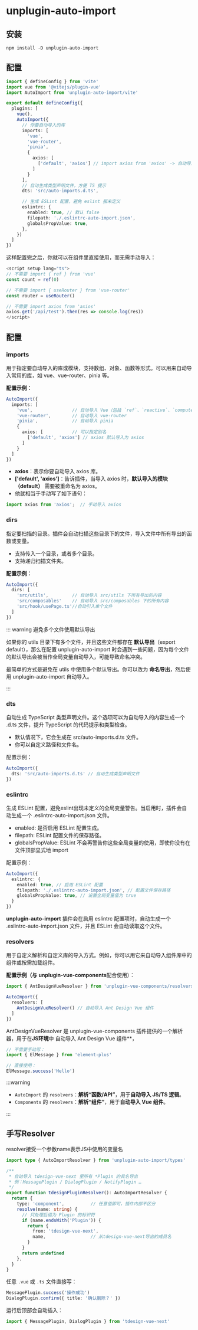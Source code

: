 # unplugin-auto-import

## 安装

```shell
npm install -D unplugin-auto-import
```

## 配置

```ts
import { defineConfig } from 'vite'
import vue from '@vitejs/plugin-vue'
import AutoImport from 'unplugin-auto-import/vite'

export default defineConfig({
  plugins: [
    vue(),
    AutoImport({
      // 你要自动导入的库
      imports: [
        'vue',
        'vue-router',
        'pinia',
        {
          axios: [
            ['default', 'axios'] // import axios from 'axios' -> 自动导入成全局变量 axios
          ]
        }
      ],
      // 自动生成类型声明文件，方便 TS 提示
      dts: 'src/auto-imports.d.ts',

      // 生成 ESLint 配置，避免 eslint 报未定义
      eslintrc: {
        enabled: true, // 默认 false
        filepath: './.eslintrc-auto-import.json',
        globalsPropValue: true,
      },
    })
  ]
})
```

这样配置完之后，你就可以在组件里直接使用，而无需手动导入：

```ts
<script setup lang="ts">
// 不需要 import { ref } from 'vue'
const count = ref(0)

// 不需要 import { useRouter } from 'vue-router'
const router = useRouter()

// 不需要 import axios from 'axios'
axios.get('/api/test').then(res => console.log(res))
</script>
```



## 配置



### **imports**

用于指定要自动导入的库或模块，支持数组、对象、函数等形式。可以用来自动导入常用的库，如 vue、vue-router、pinia 等。

**配置示例：**

```ts
AutoImport({
  imports: [
    'vue',               // 自动导入 Vue（包括 `ref`、`reactive`、`computed` 等）
    'vue-router',        // 自动导入 vue-router
    'pinia',             // 自动导入 pinia
    {
      axios: [           // 可以指定别名
        ['default', 'axios'] // axios 默认导入为 axios
      ]
    }
  ]
})
```

- **axios**：表示你要自动导入 axios 库。
- **['default', 'axios']**：告诉插件，当导入 axios 时，**默认导入的模块（default）** 需要被重命名为 axios。
- 他就相当于手动写了如下语句：

```ts
import axios from 'axios';  // 手动导入 axios
```



### dirs

指定要扫描的目录。插件会自动扫描这些目录下的文件，导入文件中所有导出的函数或变量。



- 支持传入一个目录，或者多个目录。
- 支持递归扫描文件夹。



**配置示例：**

```ts
AutoImport({
  dirs: [
    'src/utils',         // 自动导入 src/utils 下所有导出的内容
    'src/composables'    // 自动导入 src/composables 下的所有内容
    'src/hook/usePage.ts'//自动引入单个文件
  ]
})
```

::: warning 避免多个文件使用默认导出

如果你的 utils 目录下有多个文件，并且这些文件都存在 **默认导出**（export default），那么在配置 unplugin-auto-import 时会遇到一些问题，因为每个文件的默认导出会被当作全局变量自动导入，可能导致命名冲突。

最简单的方式是避免在 utils 中使用多个默认导出。你可以改为 **命名导出**，然后使用 unplugin-auto-import 自动导入。

:::

### dts

自动生成 TypeScript 类型声明文件。这个选项可以为自动导入的内容生成一个 .d.ts 文件，提升 TypeScript 的代码提示和类型检查。



- 默认情况下，它会生成在 src/auto-imports.d.ts 文件。
- 你可以自定义路径和文件名。

配置示例：

```ts
AutoImport({
  dts: 'src/auto-imports.d.ts' // 自动生成类型声明文件
})
```

### eslintrc

生成 ESLint 配置，避免eslint出现未定义的全局变量警告。当启用时，插件会自动生成一个 .eslintrc-auto-import.json 文件。



- enabled: 是否启用 ESLint 配置生成。
- filepath: ESLint 配置文件的保存路径。
- globalsPropValue: ESLint 不会再警告你这些全局变量的使用，即使你没有在文件顶部显式地 import 

配置示例：

```ts
AutoImport({
  eslintrc: {
    enabled: true, // 启用 ESLint 配置
    filepath: './.eslintrc-auto-import.json', // 配置文件保存路径
    globalsPropValue: true, // 设置全局变量值为 true
  }
})
```

**unplugin-auto-import** 插件会在启用 eslintrc 配置项时，自动生成一个 .eslintrc-auto-import.json 文件，并且 ESLint 会自动读取这个文件。

### resolvers

用于自定义解析和自定义库的导入方式。例如，你可以用它来自动导入组件库中的组件或按需加载组件。

 **配置示例（与** **unplugin-vue-components**配合使用）：

```ts
import { AntDesignVueResolver } from 'unplugin-vue-components/resolvers'

AutoImport({
  resolvers: [
    AntDesignVueResolver() // 自动导入 Ant Design Vue 组件
  ]
})
```

AntDesignVueResolver 是 unplugin-vue-components 插件提供的一个解析器，用于在**JS环境**中 自动导入 Ant Design Vue 组件**，

```ts
// 不需要手动写：
import { ElMessage } from 'element-plus'

// 直接使用：
ElMessage.success('Hello')
```



:::warning 

- `AutoImport` 的 `resolvers`：**解析“函数/API”**，用于**自动导入 JS/TS 逻辑**。
- `Components` 的 `resolvers`：**解析“组件”**，用于**自动导入 Vue 组件**。

::: 

## 手写Resolver

resolver接受一个参数name表示JS中使用的变量名

```ts
import type { AutoImportResolver } from 'unplugin-auto-import/types'

/**
 * 自动导入 tdesign-vue-next 里所有 *Plugin 的具名导出
 * 例：MessagePlugin / DialogPlugin / NotifyPlugin …
 */
export function tdesignPluginResolver(): AutoImportResolver {
  return {
    type: 'component',          // 任意值即可，插件内部不区分
    resolve(name: string) {
      // 只处理后缀为 Plugin 的标识符
      if (name.endsWith('Plugin')) {
        return {
          from: 'tdesign-vue-next',
          name,                 // 从tdesign-vue-next导出的成员名
        }
      }
      return undefined
    },
  }
}
```

任意 `.vue` 或 `.ts` 文件直接写：

```ts
MessagePlugin.success('操作成功')
DialogPlugin.confirm({ title: '确认删除？' })
```

运行后顶部会自动插入：

```ts
import { MessagePlugin, DialogPlugin } from 'tdesign-vue-next'
```



